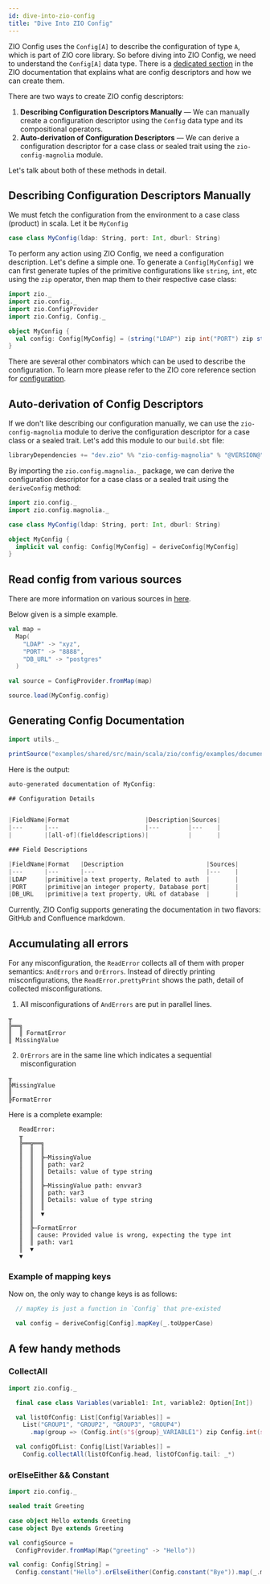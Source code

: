 ```yaml
---
id: dive-into-zio-config
title: "Dive Into ZIO Config"
---
```


ZIO Config uses the `Config[A]` to describe the configuration of type `A`, which is part of ZIO core library. So before diving into ZIO Config, we need to understand the `Config[A]` data type. There is a [dedicated section](https://zio.dev/reference/configuration/) in the ZIO documentation that explains what are config descriptors and how we can create them.

There are two ways to create ZIO config descriptors:
1. **Describing Configuration Descriptors Manually** — We can manually create a configuration descriptor using the `Config` data type and its compositional operators.
2. **Auto-derivation of Configuration Descriptors** — We can derive a configuration descriptor for a case class or sealed trait using the `zio-config-magnolia` module.

Let's talk about both of these methods in detail.

## Describing Configuration Descriptors Manually

We must fetch the configuration from the environment to a case class (product) in scala. Let it be `MyConfig`

```scala mdoc:silent
case class MyConfig(ldap: String, port: Int, dburl: String)
```

To perform any action using ZIO Config, we need a configuration description. Let's define a simple one. To generate a `Config[MyConfig]` we can first generate tuples of the primitive configurations like `string`, `int`, etc using the `zip` operator, then map them to their respective case class:

```scala mdoc:silent
import zio._
import zio.config._
import zio.ConfigProvider
import zio.Config, Config._

object MyConfig {
  val config: Config[MyConfig] = (string("LDAP") zip int("PORT") zip string("DB_URL")).to[MyConfig]
}
```

There are several other combinators which can be used to describe the configuration. To learn more please refer to the ZIO core reference section for [configuration](https://zio.dev/reference/configuration/).

## Auto-derivation of Config Descriptors

If we don't like describing our configuration manually, we can use the `zio-config-magnolia` module to derive the configuration descriptor for a case class or a sealed trait. Let's add this module to our `build.sbt` file:

```scala
libraryDependencies += "dev.zio" %% "zio-config-magnolia" % "@VERSION@"
```

By importing the `zio.config.magnolia._` package, we can derive the configuration descriptor for a case class or a sealed trait using the `deriveConfig` method:

```scala mdoc:silent:nest
import zio.config._
import zio.config.magnolia._

case class MyConfig(ldap: String, port: Int, dburl: String)

object MyConfig {
  implicit val config: Config[MyConfig] = deriveConfig[MyConfig]
}
```

## Read config from various sources

There are more information on various sources in [here](read-from-various-sources.md).

Below given is a simple example.

```scala mdoc:silent
val map =
  Map(
    "LDAP" -> "xyz",
    "PORT" -> "8888",
    "DB_URL" -> "postgres"
  )

val source = ConfigProvider.fromMap(map)

source.load(MyConfig.config)
```

## Generating Config Documentation

```scala mdoc:silent
import utils._

printSource("examples/shared/src/main/scala/zio/config/examples/documentation/GeneratingConfigDocumentation.scala")
```

Here is the output:

```scala
auto-generated documentation of MyConfig:

## Configuration Details


|FieldName|Format                     |Description|Sources|
|---      |---                        |---        |---    |
|         |[all-of](fielddescriptions)|           |       |

### Field Descriptions

|FieldName|Format   |Description                       |Sources|
|---      |---      |---                               |---    |
|LDAP     |primitive|a text property, Related to auth  |       |
|PORT     |primitive|an integer property, Database port|       | 
|DB_URL   |primitive|a text property, URL of database  |       |
```

Currently, ZIO Config supports generating the documentation in two flavors: GitHub and Confluence markdown.

## Accumulating all errors

For any misconfiguration, the `ReadError` collects all of them with proper semantics: `AndErrors` and `OrErrors`.
Instead of directly printing misconfigurations, the `ReadError.prettyPrint` shows the path, detail of collected misconfigurations.

1. All misconfigurations of `AndErrors` are put in parallel lines.

```text
╥
╠══╗ 
║  ║ FormatError
║ MissingValue
``` 

2. `OrErrors` are in the same line which indicates a sequential misconfiguration

```text
╥
╠MissingValue
║
╠FormatError
```

Here is a complete example:

```text
   ReadError:
   ╥
   ╠══╦══╗
   ║  ║  ║
   ║  ║  ╠─MissingValue
   ║  ║  ║ path: var2
   ║  ║  ║ Details: value of type string
   ║  ║  ║ 
   ║  ║  ╠─MissingValue path: envvar3
   ║  ║  ║ path: var3
   ║  ║  ║ Details: value of type string
   ║  ║  ║ 
   ║  ║  ▼
   ║  ║
   ║  ╠─FormatError
   ║  ║ cause: Provided value is wrong, expecting the type int
   ║  ║ path: var1
   ║  ▼
   ▼
```

### Example of mapping keys

Now on, the only way to change keys is as follows:

```scala
  // mapKey is just a function in `Config` that pre-existed

  val config = deriveConfig[Config].mapKey(_.toUpperCase)
```

## A few handy methods

### CollectAll

```scala mdoc:compile-only
import zio.config._

  final case class Variables(variable1: Int, variable2: Option[Int])

  val listOfConfig: List[Config[Variables]] =
    List("GROUP1", "GROUP2", "GROUP3", "GROUP4")
      .map(group => (Config.int(s"${group}_VARIABLE1") zip Config.int(s"${group}_VARIABLE2").optional).to[Variables])

  val configOfList: Config[List[Variables]] =
    Config.collectAll(listOfConfig.head, listOfConfig.tail: _*)
```

### orElseEither && Constant

```scala mdoc:compile-only
import zio.config._ 

sealed trait Greeting

case object Hello extends Greeting
case object Bye extends Greeting

val configSource = 
  ConfigProvider.fromMap(Map("greeting" -> "Hello"))

val config: Config[String] = 
  Config.constant("Hello").orElseEither(Config.constant("Bye")).map(_.merge)
```

